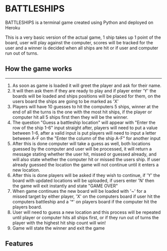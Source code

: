 # BATTLESHIPS

<p>BATTLESHIPS is a terminal game created using Python and deployed on Heroku</p>
<p>This is a very basic version of the actual game, 1 ship takes up 1 point of the board, user will play against the computer, scores will be tracked for the user and a winner is decided when all ships are hit or if user and computer run out of turns.
<!-- Add image of deployed game with a live link-->

## How the game works
<hr>
<ol>
<li>As soon as game is loaded it will greet the player and ask for their name.</li>
<li>It will then ask them if they are ready to play and if player enter 'Y' the boards will be loaded and ships positions will be placed for them, on the users board the ships are going to be marked as 'X'</li>
<li>Players will have 10 guesses to hit the computers 5 ships, winner at the end of all the turns is the one with the most hit ships, if the player or computer hit all 5 ships first then they will be the winner.</li>
<li>The question "Guess a battleship location" will appear with "Enter the row of the ship 1-6" input straight after, players will need to put a value between 1-6, after a valid input is put players will need to input a letter between A-F on the "Enter the column of the ship A-F" for another input</li>
<li>After this is done computer will take a guess as well, both locations guessed by the computer and user will be processed, it will return a message stating whether the user hit, missed or guessed already, and will also state whether the computer hit or missed the users ship.
If user already guessed the location the game will not continue until it enters a new location.</li>
<li>After this is done players will be asked if they wish to continue, if 'Y' the board with updated locations will be uploaded, if users enter 'N' then the game will exit instantly and state "GAME OVER"</li>
<li>When game continues the new board will be loaded with '~' for a missed target by either player, 'X' on the computers board if user hit the computers battleship and a '*' on players board if the computer hit the players board.</li>
<li>User will need to guess a new location and this process will be repeated until player or computer hits all ships first, or if they run out of turns the player with the highest hit ship count will win!</li>
<li>Game will state the winner and exit the game</li>
</ol>

## Features



